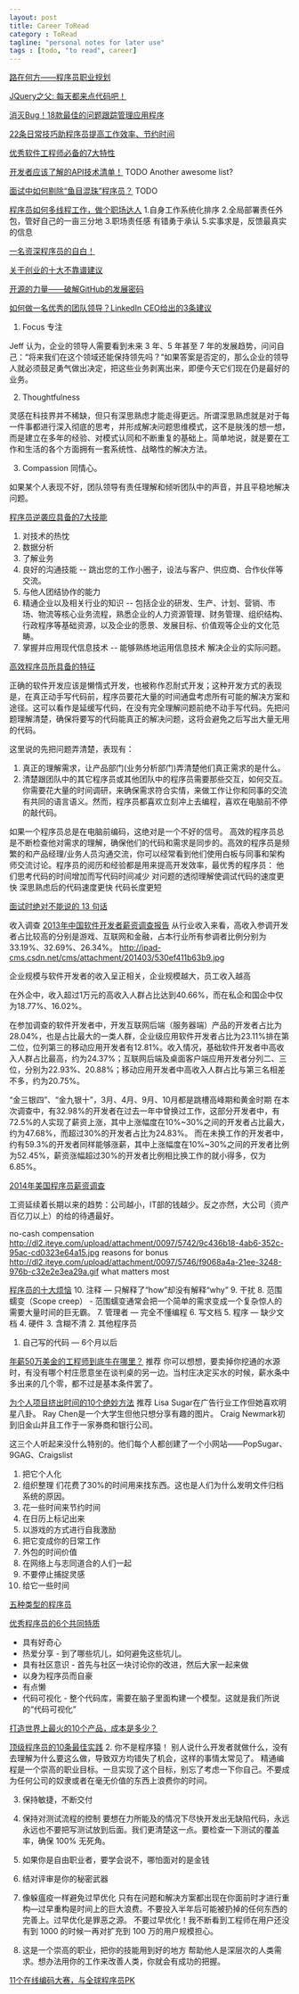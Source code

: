 ```yaml
---
layout: post
title: Career ToRead
category : ToRead
tagline: "personal notes for later use"
tags : [todo, "to read", career]
---
```


[路在何方——程序员职业规划](http://www.techug.com/programmers-occupation-planning)

[JQuery之父: 每天都来点代码吧！](http://www.iteye.com/news/29790)

[消灭Bug！18款最佳的问题跟踪管理应用程序](http://www.iteye.com/news/29683)

[22条日常技巧助程序员提高工作效率、节约时间](http://www.iteye.com/news/29654)

[优秀软件工程师必备的7大特性](http://www.iteye.com/news/29621)

[开发者应该了解的API技术清单！](http://www.iteye.com/news/29504)
TODO
Another awesome list?

[面试中如何剔除“鱼目混珠”程序员？](http://www.iteye.com/news/29503)
TODO

[程序员如何多线程工作，做个职场达人](http://www.iteye.com/news/29493)
1.自身工作系统化排序
2.全局部署责任外包，管好自己的一亩三分地
3.职场责任感 有错勇于承认
5.实事求是，反馈最真实的信息



[一名资深程序员的自白！](http://www.iteye.com/news/29394-Programmer)

[关于创业的十大不靠谱建议](http://www.iteye.com/news/29323)

[开源的力量——破解GitHub的发展密码](http://www.iteye.com/news/29318-GitHub)

[如何做一名优秀的团队领导？LinkedIn CEO给出的3条建议](http://www.iteye.com/news/29282)
1. Focus 专注

Jeff 认为，企业的领导人需要看到未来 3 年、5 年甚至 7 年的发展趋势，问问自己：“将来我们在这个领域还能保持领先吗？”如果答案是否定的，那么企业的领导人就必须鼓足勇气做出决定，把这些业务剥离出来，即便今天它们现在仍是最好的业务。

2. Thoughtfulness

灵感在科技界并不稀缺，但只有深思熟虑才能走得更远。所谓深思熟虑就是对于每一件事都进行深入彻底的思考，并形成解决问题思维模式，这不是肤浅的想一想，而是建立在多年的经验、对模式认同和不断重复的基础上。简单地说，就是要在工作和生活的各个方面拥有一套系统性、战略性的解决方法。

3. Compassion 同情心。

如果某个人表现不好，团队领导有责任理解和倾听团队中的声音，并且平稳地解决问题。



[程序员逆袭应具备的7大技能](http://www.iteye.com/news/29219)

1.  对技术的热忱 
2.  数据分析 
3.  了解业务 
4.  良好的沟通技能  -- 跳出您的工作小圈子，设法与客户、供应商、合作伙伴等交流。 
5.  与他人团结协作的能力 
6.  精通企业以及相关行业的知识  -- 包括企业的研发、生产、计划、营销、市场、物流等核心业务流程，熟悉企业的人力资源管理、财务管理、组织结构、行政程序等基础资源，以及企业的愿景、发展目标、价值观等企业的文化范畴。 
7.  掌握并应用现代信息技术 -- 能够熟练地运用信息技术 解决企业的实际问题。 

[高效程序员所具备的特征](http://www.iteye.com/news/29087)

正确的软件开发应该是懒惰式开发，也被称作忍耐式开发；这种开发方式的表现是，在真正动手写代码前，程序员要花大量的时间通盘考虑所有可能的解决方案和途径。这可以看作是延缓写代码，在没有完全理解问题前绝不动手写代码。先把问题理解清楚，确保将要写的代码能真正的解决问题，这将会避免之后写出大量无用的代码。 

这里说的先把问题弄清楚，表现有： 
1. 真正的理解需求，让产品部门(业务分析部门)弄清楚他们真正需求的是什么。
2. 清楚跟团队中的其它程序员或其他团队中的程序员需要那些交互，如何交互。
你需要花大量的时间调研，来确保需求符合实情，来做工作让你和同事的交流有共同的语言语义。然而，程序员都喜欢立刻冲上去编程，喜欢在电脑前不停的敲代码。

如果一个程序员总是在电脑前编码，这绝对是一个不好的信号。 
高效的程序员总是不断检查他对需求的理解，确保他们的代码和需求是同步的。高效的程序员是频繁的和产品经理/业务人员沟通交流，你可以经常看到他们使用白板与同事和架构师交流讨论。程序员的阅历和经验都是用来提高开发效率，最优秀的程序员： 
他们思考代码的时间增加而写代码时间减少
对问题的透彻理解使调试代码的速度更快
深思熟虑后的代码速度更快
代码长度更短

[面试时绝对不能说的 13 句话](http://www.oschina.net/news/54364/never-say-these-things-in-a-job-interview)

收入调查
[2013年中国软件开发者薪资调查报告](http://www.csdn.net/article/2014-03-26/2818997)
从行业收入来看，高收入参调开发者占比较高的分别是游戏、互联网和金融，占本行业所有参调者比例分别为33.19%、32.69%、26.34%。
http://ipad-cms.csdn.net/cms/attachment/201403/530ef411b63b9.jpg

企业规模与软件开发者的收入呈正相关，企业规模越大，员工收入越高

在外企中，收入超过1万元的高收入人群占比达到40.66%，而在私企和国企中仅为18.77%、16.02%。

在参加调查的软件开发者中，开发互联网后端（服务器端）产品的开发者占比为28.04%，也是占比最大的一类人群，企业级应用软件开发者占比为23.11%排在第二位，位列第三的移动应用开发者有12.81%。收入情况，基础软件开发者中高收入人群占比最高，约为24.37%；互联网后端及桌面客户端应用开发者分列二、三位，分别为22.93%、20.88%；移动应用开发者中高收入人群占比与第三名相差不多，约为20.75%。

“金三银四”、“金九银十”，3月、4月、9月、10月都是跳槽高峰期和黄金时期
在本次调查中，有32.98%的开发者在过去一年中曾换过工作，这部分开发者中，有72.5%的人实现了薪资上涨，其中上涨幅度在10%~30%之间的开发者占比最大，约为47.68%，而超过30%的开发者占比为24.83%。
而在未换工作的开发者中，约有59.3%的开发者同样能够涨薪，其中上涨幅度在10%~30%之间的开发者比例为52.45%，薪资涨幅超过30%的开发者比例相比换工作的就小得多，仅为6.85%。

[2014年美国程序员薪资调查](http://www.iteye.com/news/29070)

工资延续着长期以来的趋势：公司越小，IT部的钱越少。反之亦然，大公司（资产百亿刀以上）的给的待遇最好。

no-cash compensation
http://dl2.iteye.com/upload/attachment/0097/5742/9c436b18-4ab6-352c-95ac-cd0323e64a15.jpg
reasons for bonus
http://dl2.iteye.com/upload/attachment/0097/5746/f9068a4a-21ee-3248-976b-c32e2e3ea29a.gif
what matters most

[程序员的十大烦恼](http://www.iteye.com/news/29056)
10. 注释 — 只解释了“how”却没有解释“why” 
9. 干扰 
8. 范围蠕变（Scope creep） - 范围蠕变通常会把一个简单的需求变成一个复杂惊人的需要大量时间的巨无霸。
7. 管理者 — 完全不懂编程 
6. 写文档 
5. 程序 — 缺少文档 
4. 硬件 
3. 含糊不清 
2. 其他程序员 
1. 自己写的代码 — 6个月以后 

[年薪50万美金的工程师到底牛在哪里？](http://www.iteye.com/news/29039) 推荐
你可以想想，要卖掉你挖通的水源时，有没有哪个村庄愿意坐在谈判桌的另一边。当村庄决定买水的时候，薪水条中多出来的几个零，都不过是基本条件罢了。 


[为个人项目挤出时间的10个绝妙方法](http://www.iteye.com/news/29035) 推荐
Lisa Sugar在广告行业工作但她喜欢明星八卦。 
Ray Chen是一个大学生但他只想分享有趣的图片。 
Craig Newmark初到旧金山并且工作于一家券商和银行公司。 

这三个人听起来没什么特别的。他们每个人都创建了一个小网站——PopSugar、9GAG、Craigslist

1.  把它个人化 
2.  组织整理  们花费了30%的时间用来找东西。这也是人们为什么发明文件归档系统的原因。
3.  花一些时间来节约时间 
4.  在日历上标记出来
5.  以游戏的方式进行自我激励 
6.  把它变成你的日常工作 
7.  外包的时间价值 
8.  在网络上与志同道合的人们一起 
9.  不要停止捕捉灵感 
10.  给它一些时间 

[五种类型的程序员](http://www.iteye.com/news/28995)

[优秀程序员的6个共同特质](http://www.iteye.com/news/28575-6-traits-of-good-programmers)
* 具有好奇心
* 热爱分享 - 到了哪些坑儿，如何避免这些坑儿。
* 具有社区意识 - 首先与社区一块讨论你的改进，然后大家一起来做
* 以身为程序员而自豪
* 有点懒
* 代码可视化 - 整个代码库，需要在脑子里面构建一个模型。这就是我们所说的“代码可视化”

[打造世界上最火的10个产品，成本是多少？](http://www.iteye.com/news/28539)

[顶级程序员的10条最佳实践](http://www.iteye.com/news/28502-10-best-practices-from-top-coders)
2. 你不是程序猿！ 
别人说什么开发者就做什么，没有去理解为什么要这么做，导致双方均错失了机会，这样的事情太常见了。
精通编程是一个崇高的职业目标。一旦实现了这个目标，别忘了考虑一下你自己。不要成为任何公司的奴隶或者在毫无价值的东西上浪费你的时间。

3. 保持敏捷，不断交付 
4. 保持对测试流程的控制 
要想在力所能及的情况下尽快开发出无缺陷代码，永远永远也不要把写测试放到后面。我们更清楚这一点。要检查一下测试的覆盖率，确保 100% 无死角。

5. 如果你是自由职业者，要学会说不，哪怕面对的是金钱 
7. 结对评审是你的秘密武器 
8. 像躲瘟疫一样避免过早优化 
只有在问题和解决方案都出现在你面前时才进行重构—过早重构是时间上的巨大浪费。不要投入半年后可能被扔掉的任何东西的完善上。过早优化是罪恶之源。
不要过早优化！我不断看到工程师在用户还没有到 1000 的时候一再对扩充到 100 万的用户规模担心。

10. 这是一个崇高的职业，把你的技能用到好的地方 
帮助他人是深层次的人类需求。想办法用你的工作来改善人类，你就会有成功的把握。

[11个在线编码大赛，与全球程序员PK](http://www.iteye.com/news/28256)






